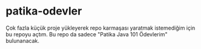 # patika-odevler
Çok fazla küçük proje yükleyerek repo karmaşası yaratmak istemediğim için bu repoyu açtım.
Bu repo da sadece "Patika Java 101 Ödevlerim" bulunanacak.
